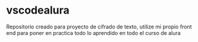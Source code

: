 # vscodealura
Repositorio creado para proyecto de cifrado de texto, utilize mi propio front end para poner en practica todo lo aprendido en todo el curso de alura
